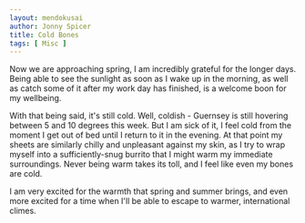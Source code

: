 ```yaml
---
layout: mendokusai
author: Jonny Spicer
title: Cold Bones
tags: [ Misc ]
---
```

Now we are approaching spring, I am incredibly grateful for the longer days.
Being able to see the sunlight as soon as I wake up in the morning, as well as
catch some of it after my work day has finished, is a welcome boon for my
wellbeing.

With that being said, it's still cold. Well, coldish - Guernsey is still hovering
between 5 and 10 degrees this week. But I am sick of it, I feel cold from the
moment I get out of bed until I return to it in the evening. At that point my
sheets are similarly chilly and unpleasant against my skin, as I try to wrap
myself into a sufficiently-snug burrito that I might warm my immediate
surroundings. Never being warm takes its toll, and I feel like even my bones
are cold.

I am very excited for the warmth that spring and summer brings, and even more
excited for a time when I'll be able to escape to warmer, international climes.
